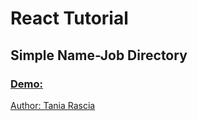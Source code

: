# React Tutorial

## Simple Name-Job Directory

### [Demo:](https://netmagik.github.io/React-Tutorial/)

[Author: Tania Rascia](https://www.taniarascia.com/) 